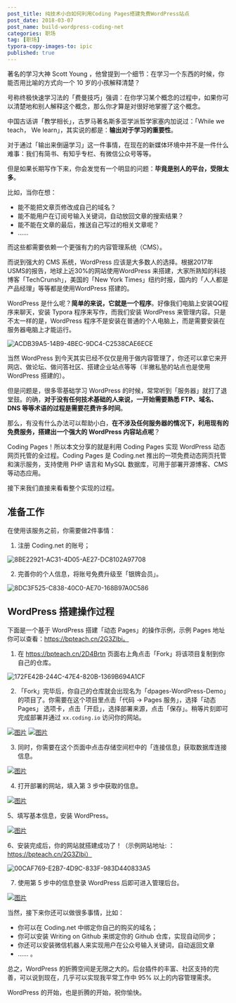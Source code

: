 ```yaml
---
post_title: 纯技术小白如何利用Coding Pages搭建免费WordPress站点
post_date: 2018-03-07
post_name: build-wordpress-coding-net
categories: 职场
tag: [职场]
typora-copy-images-to: ipic
published: true
---
```

著名的学习大神 Scott Young ，他曾提到一个细节：在学习一个东西的时候，你能否用比喻的方式向一个 10 岁的小孩解释清楚？

号称终极快速学习法的「费曼技巧」强调：在你学习某个概念的过程中，如果你可以清楚地和别人解释这个概念，那么你才算是对很好地掌握了这个概念。

中国古话讲「教学相长」，古罗马著名斯多亚学派哲学家塞内加说过：「While we teach， We learn」，其实说的都是：**输出对于学习的重要性**。

对于通过「输出来倒逼学习」这一件事情，在现在的新媒体环境中并不是一件什么难事：我们有简书、有知乎专栏、有微信公众号等等。

但是如果长期写作下来，你会发觉有一个明显的问题：**毕竟是别人的平台，受限太多**。

比如，当你在想：

- 能不能把文章页修改成自己的域名？
- 能不能用户在订阅号输入关键词，自动放回文章的搜索结果？
- 能不能在文章的最后，推送自己写过的相关文章呢？
- …… 

而这些都需要依赖一个更强有力的内容管理系统（CMS）。

而说到强大的 CMS 系统，WordPress 应该是大多数人的选择。根据2017年USMS的报告，地球上近30%的网站使用WordPress 来搭建，大家所熟知的科技博客「TechCrunsh」，美国的「New York Times」纽约时报，国内的「人人都是产品经理」等等都是使用WordPress 搭建的。

WordPress 是什么呢？**简单的来说，它就是一个程序**。好像我们电脑上安装QQ程序来聊天，安装 Typora 程序来写作，而我们安装 WordPress 来管理内容。只是不太一样的是，WordPress 程序不是安装在普通的个人电脑上，而是需要安装在服务器电脑上才能运行。

![ACDB39A5-14B9-4BEC-9DC4-C2538CAE6ECE](https://ws3.sinaimg.cn/large/006tNc79ly1fp4g1371m0j31kw0xzqcl.jpg)

当然 WordPress 到今天其实已经不仅仅是用于做内容管理了，你还可以拿它来开网店、做论坛、做问答社区、搭建企业站点等等（半撇私塾的站点也是使用WordPress 搭建的）。

但是问题是，很多零基础学习 WordPress 的时候，常常听到「服务器」就打了退堂鼓。的确，**对于没有任何技术基础的人来说，一开始需要熟悉 FTP、域名、DNS 等等术语的过程是需要花费许多时间**。

那么，有没有什么办法可以帮助小白，**在不涉及任何服务器的情况下，利用现有的免费服务，搭建出一个强大的 WordPress 内容站点呢**？

Coding Pages！所以本文分享的就是利用 Coding Pages 实现 WordPress 动态网页托管的全过程。Coding Pages 是 Coding.net 推出的一项免费动态网页托管和演示服务，支持使用 PHP 语言和 MySQL 数据库，可用于部署开源博客、CMS 等动态应用。

接下来我们直接来看看整个实现的过程。

## 准备工作

在使用该服务之前，你需要做2件事情：

1. 注册 Coding.net 的账号；

![8BE22921-AC31-4D05-AE27-DC8102A97708](https://ws4.sinaimg.cn/large/006tNc79gy1fp4g3vjd75j31kw0vlafm.jpg)

2. 完善你的个人信息，将账号免费升级至「银牌会员」。

![8DC3F525-C838-40C0-AE70-168B97A0C586](https://ws3.sinaimg.cn/large/006tNc79ly1fp4g37mbb5j31i60swtfh.jpg)



## WordPress 搭建操作过程

下面是一个基于 WordPress 搭建「动态 Pages」的操作示例，示例 Pages 地址你可以查看：https://bpteach.cn/2G3Zlbi。

1. 在 https://bpteach.cn/2D4Brtn 页面右上角点击「Fork」将该项目复制到你自己的仓库。

![172FE42B-244C-47E4-820B-1369B694A1CF](https://ws2.sinaimg.cn/large/006tNc79gy1fp4g999p75j31kw0y949y.jpg)

2. 「Fork」完毕后，你自己的仓库就会出现名为「dpages-WordPress-Demo」的项目了。你需要在这个项目里点击「代码 -> Pages 服务」，选择「动态 Pages」 选项卡，点击「开启」，选择部署来源，点击「保存」。稍等片刻即可完成部署并通过 `xx.coding.io` 访问你的网站。

[![图片](https://dn-coding-net-production-pp.qbox.me/b4685f14-9ebb-4ed6-a1cc-0458e31fc7c6.png)](https://dn-coding-net-production-pp.qbox.me/b4685f14-9ebb-4ed6-a1cc-0458e31fc7c6.png)
[![图片](https://dn-coding-net-production-pp.qbox.me/d6b0f693-e612-491e-889e-89ac5dd0d081.png)](https://dn-coding-net-production-pp.qbox.me/d6b0f693-e612-491e-889e-89ac5dd0d081.png)

3. 同时，你需要在这个页面中点击存储空间栏中的「连接信息」获取数据库连接信息。

[![图片](https://dn-coding-net-production-pp.qbox.me/2e76fde7-f5ae-478f-944f-721072e0cc54.png)](https://dn-coding-net-production-pp.qbox.me/2e76fde7-f5ae-478f-944f-721072e0cc54.png)

4. 打开部署的网站，填入第 3 步中获取的信息。

[![图片](https://dn-coding-net-production-pp.qbox.me/6aa000f3-e64b-4166-8348-309e9f098ae5.png)](https://dn-coding-net-production-pp.qbox.me/6aa000f3-e64b-4166-8348-309e9f098ae5.png)

5、填写基本信息，安装 WordPress。

[![图片](https://dn-coding-net-production-pp.qbox.me/04df3395-1129-4369-8ab2-4b62f19c1939.png)](https://dn-coding-net-production-pp.qbox.me/04df3395-1129-4369-8ab2-4b62f19c1939.png)

6、安装完成后，你的网站就搭建成功了！（示例网站地址: ：https://bpteach.cn/2G3Zlbi）

![00CAF769-E2B7-4D9C-833F-983D440833A5](https://ws2.sinaimg.cn/large/006tNc79gy1fp4gscoh06j31kw0uf4aw.jpg)

7. 使用第 5 步中的信息登录 WordPress 后即可进入管理后台。

[![图片](https://dn-coding-net-production-pp.qbox.me/310a7de6-d9e7-4c36-84cd-6c500f10bd2d.png)](https://dn-coding-net-production-pp.qbox.me/310a7de6-d9e7-4c36-84cd-6c500f10bd2d.png)

当然，接下来你还可以做很多事情，比如：

- 你可以在 Coding.net 中绑定你自己的购买的域名；
- 你可以安装 Writing  on Github 来绑定你的 Github 仓库，实现自动同步；
- 你还可以安装微信机器人来实现用户在公众号输入关键词，自动返回文章
- …… 。

总之，WordPress 的折腾空间是无限之大的。后台插件的丰富、社区支持的完善，可以说到现在，几乎可以实现我平常工作中 95% 以上的内容管理需求。

WordPress 的开始，也是折腾的开始，祝你愉快。